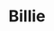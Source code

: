 ---
title: Billie
date: 
draft: false

# descripcion
description : Cadena con torzada

materials: Plata 925

color: Plateado

dimensions: 5cm

code: 01-01-0045

type: "Aros"

categories: []

price: $1.740,00

# Images
# first image will be shown in the product page
images:
  # - image: "images/path_to_image"
  # La ubicacion de las imagenes es imagenes/Aros/Aros.Colgantes/01-01-0045-billie
  - image: "./images/aros/colgantes/01-01-0045-cadena-con-torzada_a.jpeg"
  - image: "./images/aros/colgantes/01-01-0045-cadena-con-torzada_b.jpeg"
---